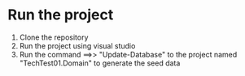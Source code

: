 Run the project
=================
1. Clone the repository
2. Run the project using visual studio
3. Run the command ==>> "Update-Database" to the project named "TechTest01.Domain" to generate the seed data
